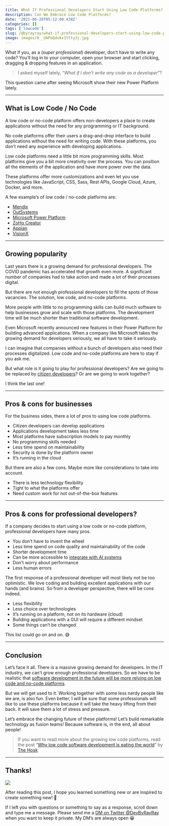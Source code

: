 ```yaml
---
title: What If Professional Developers Start Using Low Code Platforms?
description: Can We Embrace Low Code Platforms?
date: '2021-06-28T05:12:00.438Z'
categories: []
tags: ['lowcode']
slug: /@byrayray/what-if-professional-developers-start-using-low-code-platforms-ebbd00c70a03
image: images/0__UAPoQdukx1ttty3j.jpg
---
```


What if you, as a (_super professional_) developer, don’t have to write any code? You’ll log in to your computer, open your browser and start clicking, dragging & dropping features in an application.

> I asked myself lately, “_What if I don’t write any code as a developer_”?

This question came after seeing Microsoft show their new Power Platform lately.

---
## What is Low Code / No Code

A low code or no-code platform offers non-developers a place to create applications without the need for any programming or IT background.

No code platforms offer their users a drag-and-drop interface to build applications without the need for writing code. With these platforms, you don’t need any experience with developing applications.

Low code platforms need a little bit more programming skills. Most platforms give you a bit more creativity over the process. You can position all the elements of the application and have more power over the data.

These platforms offer more customizations and even let you use technologies like JavaScript, CSS, Sass, Rest APIs, Google Cloud, Azure, Docker, and more.

A few example’s of low code / no-code platforms are:

*   [Mendix](https://www.mendix.com/low-code-guide/)
*   [OutSystems](https://www.outsystems.com/)
*   [Microsoft Power Platform](https://www.notion.so/power-platform-f9377010c9884c5babc9a8ce6889a72d)
*   [ZoHo Creator](https://www.zoho.com/creator)
*   [Appian](https://appian.com/platform/overview.html)
*   [VisionX](https://visionx.sibvisions.com/)

---
## Growing popularity

Last years there is a growing demand for professional developers. The COVID pandemic has accelerated that growth even more. A significant number of companies had to take action and made a lot of their processes digital.

But there are not enough professional developers to fill the spots of those vacancies. The solution, low code, and no-code platforms.

More people with little to no programming skills can build much software to help businesses grow and scale with those platforms. The development time will be much shorter than traditional software development.

Even Microsoft recently announced new features in their Power Platform for building advanced applications. When a company like Microsoft takes the growing demand for developers seriously, we all have to take it seriously.

I can imagine that companies without a bunch of developers also need their processes digitalized. Low code and no-code platforms are here to stay if you ask me.

But what role is it going to play for professional developers? Are we going to be replaced by [citizen developers](https://www.mendix.com/citizen-developers/)? Or are we going to work together?

I think the last one!

---
## Pros & cons for businesses

For the business sides, there a lot of pros to using low code platforms.

*   Citizen developers can develop applications
*   Applications development takes less time
*   Most platforms have subscription models to pay monthly
*   No programming skills needed
*   Less time spend on maintainability
*   Security is done by the platform owner
*   It’s running in the cloud

But there are also a few cons. Maybe more like considerations to take into account.

*   There is less technology flexibility
*   Tight to what the platforms offer
*   Need custom work for not out-of-the-box features

---
## Pros & cons for professional developers?

If a company decides to start using a low code or no-code platform, professional developers have many pros.

*   You don’t have to invent the wheel
*   Less time spend on code quality and maintainability of the code
*   Shorter development time
*   Can be more accessible to [integrate with AI systems](https://towardsdatascience.com/no-code-low-code-ai-new-business-models-and-future-of-data-scientists-a536beb8d9e3)
*   Don’t worry about performance
*   Less human errors

The first response of a professional developer will most likely not be too optimistic. We love coding and building excellent applications with our hands (and brains). So from a developer perspective, there will be cons indeed.

*   Less flexibility
*   Less choice over technologies
*   It’s running on a platform, not on its hardware (cloud)
*   Building applications with a GUI will require a different mindset
*   Some things can’t be changed

This list could go on and on. 😅

---
## Conclusion

Let’s face it all. There is a massive growing demand for developers. In the IT industry, we can’t grow enough professional developers. So we have to be realistic that [software development in the future will be more relying on low code and no-code platforms](https://blogs.microsoft.com/blog/2021/01/14/software-development-in-2021-and-beyond/).

But we will get used to it. Working together with some less nerdy people like we are, is also fun. Even better, I will be sure that some professionals will like to use these platforms because it will take the heavy lifting from their back. It will save them a lot of stress and pressure.

Let’s embrace the changing future of these platforms! Let’s build remarkable technology as fusion teams! Because software is, in the end, all about people!

> If you want to read more about the growing low code platforms, read the post “[Why low code software development is eating the world](https://blog.devgenius.io/why-low-code-software-development-is-eating-the-world-ca5d9644a821)” by [The Hosk](https://medium.com/u/ee3b677f620b)

---

## Thanks!

![](/images/0__4aTcitCaVTWHHeiO.jpg)

After reading this post, I hope you learned something new or are inspired to create something new! 🤗

If I left you with questions or something to say as a response, scroll down and type me a message. Please send me a [DM on Twitter @DevByRayRay](https://twitter.com/@devbyrayray) when you want to keep it private. My DM’s are always open 😁
